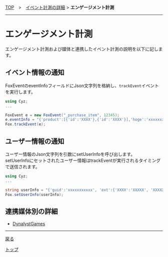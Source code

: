 [TOP](../../../README.md)　>　[イベント計測の詳細](../README.md) > **エンゲージメント計測**

---

# エンゲージメント計測

エンゲージメント計測および媒体と連携したイベント計測の説明を以下に記します。

## イベント情報の通知

FoxEventのeventInfoフィールドにJson文字列を格納し、`trackEvent`イベントを実行します。

```cs
using Cyz;
...

FoxEvent e = new FoxEvent("_purchase_item", 12345);
e.eventInfo = "{'product':[{'id':'XXXX'},{'id':'XXXX'}],'hoge':'xxxxxxxxxxx'}";
Fox.trackEvent(e);
```


## ユーザー情報の通知

ユーザー情報のJson文字列を引数にsetUserInfoを呼び出します。<br>
setUserInfoにセットされたユーザー情報はtrackEventが実行されるタイミングで送信されます。

```cs
using Cyz;
...

string userInfo = "{'guid':'xxxxxxxxxxx', 'ext':{'XXXX':'XXXXX', 'XXXXX':'XXXXXXX'}}";
Fox.setUserInfo(userInfo);
```

## 連携媒体別の詳細
* [DynalystGames](dynalyst_games/README.md)


---
[戻る](../README.md)

[トップ](../../../README.md)
